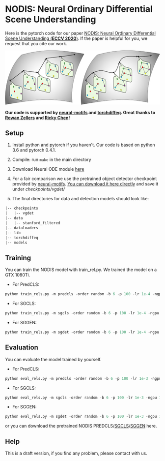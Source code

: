 # NODIS: Neural Ordinary Differential Scene Understanding
Here is the pytorch code for our paper [NODIS: Neural Ordinary Differential Scene Understanding (**ECCV 2020**)](https://arxiv.org/abs/2001.04735v2). If the paper is helpful for you, we request that you cite our work.

![GitHub Logo](/docs/teaser_eccv.png)

**Our code is supported by [neural-motifs](https://github.com/rowanz/neural-motifs) and [torchdiffeq](https://github.com/rtqichen/torchdiffeq). Great thanks to [Rowan Zellers](https://github.com/rowanz) and [Ricky Chen](https://github.com/rtqichen)!**

## Setup
1. Install python and pytorch if you haven't. Our code is based on python 3.6 and pytorch 0.4.1.

2. Compile: run ```make``` in the main directory

3. Download Neural ODE module [here](https://github.com/rtqichen/torchdiffeq/tree/master/torchdiffeq)

4. For a fair comparison we use the pretrained object detector checkpoint provided by [neural-motifs](https://github.com/rowanz/neural-motifs). [You can download it here directly](https://drive.google.com/open?id=1xXIcROgv-u1Yq7ILIyWAndVBQxvP3jUD) and save it under *checkpoints/vgdet/*

5. The final directories for data and detection models should look like:
```
|-- checkpoints
|   |-- vgdet
|-- data
|   |-- stanford_filtered
|-- dataloaders
|-- lib
|-- torchdiffeq
|-- models
```

## Training
You can train the NODIS model with train_rel.py. We trained the model on a GTX 1080Ti.
+ For PredCLS: 
```python
python train_rels.py -m predcls -order random -b 6 -p 100 -lr 1e-4 -ngpu 1 -ckpt checkpoints/vgdet/vg-24.tar -save_dir checkpoints/ -nepoch 20
```
+ For SGCLS: 
```python
python train_rels.py -m sgcls -order random -b 6 -p 100 -lr 1e-4 -ngpu 1 -ckpt checkpoints/vgdet/vg-24.tar -save_dir checkpoints/ -nepoch 20
```
+ For SGGEN: 
```python
python train_rels.py -m sgdet -order random -b 6 -p 100 -lr 1e-4 -ngpu 1 -ckpt $CHECKPOINT -save_dir checkpoints/ -nepoch 20
```


## Evaluation
You can evaluate the model trained by yourself.
+ For PredCLS: 
```python
python eval_rels.py -m predcls -order random -b 6 -p 100 -lr 1e-3 -ngpu 1 -test -ckpt $CHECKPOINT -nepoch 50
```
+ For SGCLS: 
```python
python eval_rels.py -m sgcls -order random -b 6 -p 100 -lr 1e-3 -ngpu 1 -test -ckpt $CHECKPOINT -nepoch 50
```
+ For SGGEN: 
```python
python eval_rels.py -m sgdet -order random -b 6 -p 100 -lr 1e-3 -ngpu 1 -test -ckpt $CHECKPOINT -nepoch 50
```
or you can download the pretrained NODIS PREDCLS/[SGCLS](https://drive.google.com/file/d/1CnZpAas29aayQLDBf5brQkIIexI952gI/view?usp=sharing)/[SGGEN](https://drive.google.com/file/d/1cSj4SX80P5B8wb-5bISJJKCCVziIUqvQ/view?usp=sharing) here.

## Help
This is a draft version, if you find any problem, please contact with us.

